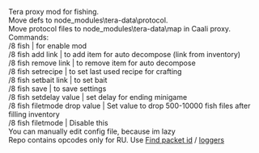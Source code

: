 Tera proxy mod for fishing.<br>
Move defs to node_modules\tera-data\protocol.<br>
Move protocol files to node_modules\tera-data\map in Caali proxy.<br>
Commands:<br>
/8 fish | for enable  mod<br>
/8 fish add link | to add item for auto decompose (link from inventory)<br>
/8 fish remove link | to remove item for auto decompose<br>
/8 fish setrecipe | to set last used recipe for crafting<br>
/8 fish setbait link | to set bait <br>
/8 fish save | to save settings <br>
/8 fish setdelay value | set delay for ending minigame <br>
/8 fish filetmode drop value | Set value to drop 500-10000 fish files after filling inventory <br>
/8 fish filetmode | Disable this <br>
You can manually edit config file, because im lazy<br>
Repo contains opcodes only for RU. Use [Find packet id](https://github.com/Owyn/alex-packet-id-finder) / [loggers](https://github.com/SoliaRdi/PacketsLogger)<br>
